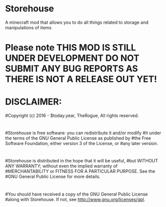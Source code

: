 # Storehouse
A minecraft mod that allows you to do all things related to storage and manipulations of items
# Please note THIS MOD IS STILL UNDER DEVELOPMENT DO NOT SUBMIT ANY BUG REPORTS AS THERE IS NOT A RELEASE OUT YET!
# DISCLAIMER:
#Copyright (c) 2016 - $today.year, TheRogue, All rights reserved.
#
#Storehouse is free software: you can redistribute it and/or modify
#it under the terms of the GNU General Public License as published by
#the Free Software Foundation, either version 3 of the License, or
#any later version.
#
#Storehouse is distributed in the hope that it will be useful,
#but WITHOUT ANY WARRANTY; without even the implied warranty of
#MERCHANTABILITY or FITNESS FOR A PARTICULAR PURPOSE.  See the
#GNU General Public License for more details.
#
#You should have received a copy of the GNU General Public License
#along with Storehouse.  If not, see <http://www.gnu.org/licenses/gpl>.